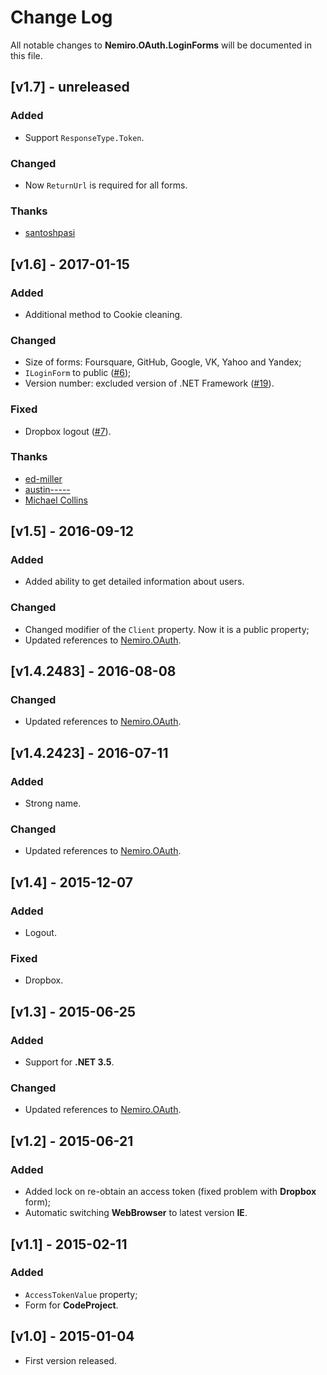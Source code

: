 # Change Log

All notable changes to **Nemiro.OAuth.LoginForms** will be documented in this file.

## [v1.7] - unreleased

### Added

* Support `ResponseType.Token`.

### Changed

* Now `ReturnUrl` is required for all forms.

### Thanks

* [santoshpasi](https://github.com/santoshpasi)

## [v1.6] - 2017-01-15

### Added

* Additional method to Cookie cleaning.

### Changed

* Size of forms: Foursquare, GitHub, Google, VK, Yahoo and Yandex;
* `ILoginForm` to public  ([#6](https://github.com/alekseynemiro/Nemiro.OAuth.LoginForms/issues/6));
* Version number: excluded version of .NET Framework ([#19](https://github.com/alekseynemiro/nemiro.oauth.dll/issues/19)).

### Fixed

* Dropbox logout ([#7](https://github.com/alekseynemiro/Nemiro.OAuth.LoginForms/issues/7)).

### Thanks

* [ed-miller](https://github.com/ed-miller)
* [austin-----](https://github.com/austin-----)
* [Michael Collins](https://github.com/mfcollins3)

## [v1.5] - 2016-09-12

### Added

* Added ability to get detailed information about users.

### Changed

* Changed modifier of the `Client` property. Now it is a public property;
* Updated references to [Nemiro.OAuth](https://github.com/alekseynemiro/nemiro.oauth.dll).

## [v1.4.2483] - 2016-08-08

### Changed

* Updated references to [Nemiro.OAuth](https://github.com/alekseynemiro/nemiro.oauth.dll).

## [v1.4.2423] - 2016-07-11

### Added

* Strong name.

### Changed

* Updated references to [Nemiro.OAuth](https://github.com/alekseynemiro/nemiro.oauth.dll).

## [v1.4] - 2015-12-07

### Added

* Logout.

### Fixed

* Dropbox.

## [v1.3] - 2015-06-25

### Added

* Support for **.NET 3.5**.

### Changed

* Updated references to [Nemiro.OAuth](https://github.com/alekseynemiro/nemiro.oauth.dll).

## [v1.2] - 2015-06-21

### Added

* Added lock on re-obtain an access token (fixed problem with **Dropbox** form);
* Automatic switching **WebBrowser** to latest version **IE**.

## [v1.1] - 2015-02-11

### Added

* `AccessTokenValue` property;
* Form for **CodeProject**.

## [v1.0] - 2015-01-04

* First version released.